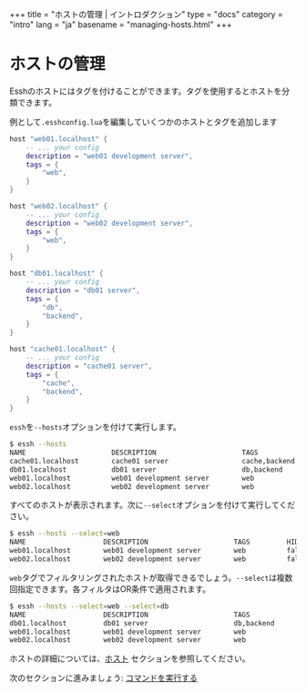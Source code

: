 +++
title = "ホストの管理 | イントロダクション"
type = "docs"
category = "intro"
lang = "ja"
basename = "managing-hosts.html"
+++

# ホストの管理

Esshのホストにはタグを付けることができます。タグを使用するとホストを分類できます。

例として`.esshconfig.lua`を編集していくつかのホストとタグを追加します

~~~lua
host "web01.localhost" {
    -- ... your config
    description = "web01 development server",
    tags = {
        "web",
    }
}

host "web02.localhost" {
    -- ... your config
    description = "web02 development server",
    tags = {
        "web",
    }
}

host "db01.localhost" {
    -- ... your config
    description = "db01 server",
    tags = {
        "db",
        "backend",
    }
}

host "cache01.localhost" {
    -- ... your config
    description = "cache01 server",
    tags = {
        "cache",
        "backend",
    }
}
~~~

`essh`を`--hosts`オプションを付けて実行します。

~~~sh
$ essh --hosts
NAME                     DESCRIPTION                     TAGS                 HIDDEN
cache01.localhost        cache01 server                  cache,backend        false
db01.localhost           db01 server                     db,backend           false
web01.localhost          web01 development server        web                  false
web02.localhost          web02 development server        web                  false
~~~


すべてのホストが表示されます。次に`--select`オプションを付けて実行してください。

~~~sh
$ essh --hosts --select=web
NAME                   DESCRIPTION                     TAGS         HIDDEN
web01.localhost        web01 development server        web          false
web02.localhost        web02 development server        web          false
~~~

`web`タグでフィルタリングされたホストが取得できるでしょう。`--select`は複数回指定できます。各フィルタはOR条件で適用されます。

~~~sh
$ essh --hosts --select=web --select=db
NAME                   DESCRIPTION                     TAGS              HIDDEN
db01.localhost         db01 server                     db,backend        false
web01.localhost        web01 development server        web               false
web02.localhost        web02 development server        web               false
~~~

ホストの詳細については、[ホスト](/docs/ja/hosts.html) セクションを参照してください。

次のセクションに進みましょう: [コマンドを実行する](running-commands.html)
